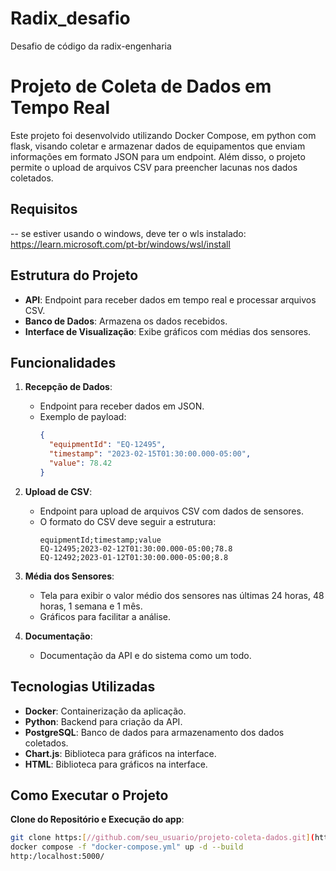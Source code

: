 # Radix_desafio
Desafio de código da radix-engenharia

# Projeto de Coleta de Dados em Tempo Real

Este projeto foi desenvolvido utilizando Docker Compose, em python com flask, visando coletar e armazenar dados de equipamentos que enviam informações em formato JSON para um endpoint. Além disso, o projeto permite o upload de arquivos CSV para preencher lacunas nos dados coletados.

## Requisitos
-- se estiver usando o windows, deve ter o wls instalado:
https://learn.microsoft.com/pt-br/windows/wsl/install

## Estrutura do Projeto

- **API**: Endpoint para receber dados em tempo real e processar arquivos CSV.
- **Banco de Dados**: Armazena os dados recebidos.
- **Interface de Visualização**: Exibe gráficos com médias dos sensores.

## Funcionalidades

1. **Recepção de Dados**:
   - Endpoint para receber dados em JSON.
   - Exemplo de payload:
     ```json
     {
       "equipmentId": "EQ-12495",
       "timestamp": "2023-02-15T01:30:00.000-05:00",
       "value": 78.42
     }
     ```

2. **Upload de CSV**:
   - Endpoint para upload de arquivos CSV com dados de sensores.
   - O formato do CSV deve seguir a estrutura:
     ```
     equipmentId;timestamp;value
     EQ-12495;2023-02-12T01:30:00.000-05:00;78.8
     EQ-12492;2023-01-12T01:30:00.000-05:00;8.8
     ```

3. **Média dos Sensores**:
   - Tela para exibir o valor médio dos sensores nas últimas 24 horas, 48 horas, 1 semana e 1 mês.
   - Gráficos para facilitar a análise.

4. **Documentação**:
   - Documentação da API e do sistema como um todo.

## Tecnologias Utilizadas

- **Docker**: Containerização da aplicação.
- **Python**: Backend para criação da API.
- **PostgreSQL**: Banco de dados para armazenamento dos dados coletados.
- **Chart.js**: Biblioteca para gráficos na interface.
- **HTML**: Biblioteca para gráficos na interface.

## Como Executar o Projeto

   **Clone do Repositório e Execução do app**:
   ```bash
   git clone https:[//github.com/seu_usuario/projeto-coleta-dados.git](https://github.com/lukaslamim/Radix_desafio)
   docker compose -f "docker-compose.yml" up -d --build 
   http:/localhost:5000/



